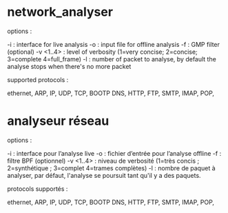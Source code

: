 # network_analyser

options :

-i <interface> : interface for live analysis
-o <file> : input file for offline analysis
-f <filter> : GMP filter (optional)
-v <1..4> : level of verbosity (1=very concise; 2=concise; 3=complete 4=full_frame)
-l <number> : number of packet to analyse, by default the analyse stops when there's no more packet


supported protocols :

 ethernet,
 ARP,
 IP,
 UDP,
 TCP,
 BOOTP
 DNS, 
 HTTP, 
 FTP, 
 SMTP,
 IMAP,
 POP,
 
 
 

# analyseur réseau

options :

-i <interface> : interface pour l’analyse live
-o <fichier> : fichier d’entrée pour l’analyse offline
-f <filtre> : filtre BPF (optionnel)
-v <1..4> : niveau de verbosité (1=très concis ; 2=synthétique ; 3=complet 4=trames complètes)
-l <nombre> : nombre de paquet à analyser, par défaut, l'analyse se poursuit tant qu'il y a des paquets.


protocols supportés :

 ethernet,
 ARP,
 IP,
 UDP,
 TCP,
 BOOTP
 DNS, 
 HTTP, 
 FTP, 
 SMTP,
 IMAP,
 POP,


